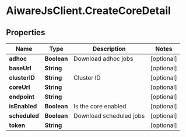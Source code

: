 # AiwareJsClient.CreateCoreDetail

## Properties

Name | Type | Description | Notes
------------ | ------------- | ------------- | -------------
**adhoc** | **Boolean** | Download adhoc jobs | [optional] 
**baseUrl** | **String** |  | [optional] 
**clusterID** | **String** | Cluster ID | [optional] 
**coreUrl** | **String** |  | [optional] 
**endpoint** | **String** |  | [optional] 
**isEnabled** | **Boolean** | Is the core enabled | [optional] 
**scheduled** | **Boolean** | Download scheduled jobs | [optional] 
**token** | **String** |  | [optional] 


